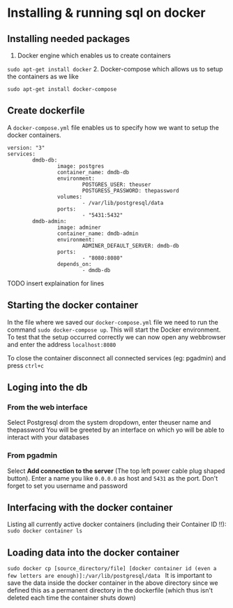 # Installing & running sql on docker



## Installing needed packages

1. Docker engine which enables us to create containers

`sudo apt-get install docker`
2. Docker-compose which allows us to setup the containers as we like

`sudo apt-get install docker-compose`

## Create dockerfile
A `docker-compose.yml` file enables us to specify how we want to setup the docker
containers.

```
version: "3"
services:
        dmdb-db:
                image: postgres
                container_name: dmdb-db
                environment:
                        POSTGRES_USER: theuser
                        POSTGRESS_PASSWORD: thepassword
                volumes:
                        - /var/lib/postgresql/data
                ports:
                        - "5431:5432"
        dmdb-admin:
                image: adminer
                container_name: dmdb-admin
                environment:
                        ADMINER_DEFAULT_SERVER: dmdb-db
                ports:
                        - "8080:8080"
                depends_on:
                        - dmdb-db
```

TODO insert explaination for lines

## Starting the docker container

In the file where we saved our `docker-compose.yml` file we need to run the command `sudo docker-compose up`. This will start the Docker environment. To test that the setup occurred correctly we can now open any webbrowser and enter the address `localhost:8080`

To close the container disconnect all connected services (eg: pgadmin) and press `ctrl+c`

## Loging into the db
### From the web interface
Select Postgresql drom the system dropdown, enter theuser name and thepassword
You will be greeted by an interface on which yo will be able to interact with your databases

### From pgadmin
Select **Add connection to the server** (The top left power cable plug shaped button). Enter a name you like `0.0.0.0` as host and `5431` as the port. Don't forget to set you username and password

## Interfacing with the docker container
Listing all currently active docker containers (including their Container ID !!): `sudo docker container ls`



## Loading data into the docker container
`sudo docker cp [source_directory/file] [docker container id (even a few letters are enough)]:/var/lib/postgresql/data
`
It is important to save the data inside the docker container in the above directory since we defined this as a permanent directory in the dockerfile (which thus isn't deleted each time the container shuts down)
